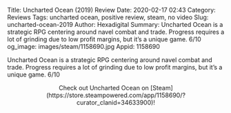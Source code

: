 Title: Uncharted Ocean (2019) Review
Date: 2020-02-17 02:43
Category: Reviews
Tags: uncharted ocean, positive review, steam, no video
Slug: uncharted-ocean-2019
Author: Hexadigital
Summary: Uncharted Ocean is a strategic RPG centering around navel combat and trade. Progress requires a lot of grinding due to low profit margins, but it’s a unique game. 6/10
og_image: images/steam/1158690.jpg
Appid: 1158690

Uncharted Ocean is a strategic RPG centering around navel combat and trade. Progress requires a lot of grinding due to low profit margins, but it’s a unique game. 6/10

<center>Check out Uncharted Ocean on [Steam](https://store.steampowered.com/app/1158690/?curator_clanid=34633900)!</center>